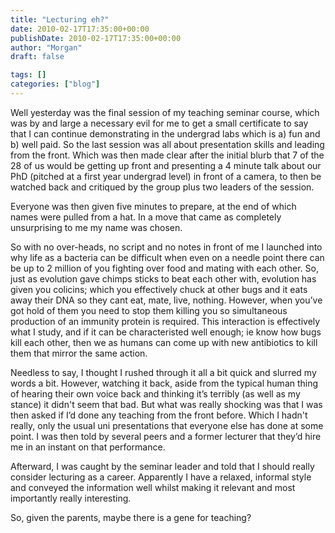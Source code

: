 ```yaml
---
title: "Lecturing eh?"
date: 2010-02-17T17:35:00+00:00
publishDate: 2010-02-17T17:35:00+00:00
author: "Morgan"
draft: false

tags: []
categories: ["blog"]
---
```


Well yesterday was the final session of my teaching seminar course, which was by and large a necessary evil for me to get a small certificate to say that I can continue demonstrating in the undergrad labs which is a) fun and b) well paid.  So the last session was all about presentation skills and leading from the front.  Which was then made clear after the initial blurb that 7 of the 28 of us would be getting up front and presenting a 4 minute talk about our PhD (pitched at a first year undergrad level) in front of a camera, to then be watched back and critiqued by the group plus two leaders of the session.

Everyone was then given five minutes to prepare, at the end of which names were pulled from a hat.  In a move that came as completely unsurprising to me my name was chosen.

So with no over-heads, no script and no notes in front of me I launched into why life as a bacteria can be difficult when even on a needle point there can be up to 2 million of you fighting over food and mating with each other.  So, just as evolution gave chimps sticks to beat each other with, evolution has given you colicins; which you effectively chuck at other bugs and it eats away their DNA so they cant eat, mate, live, nothing.  However, when you’ve got hold of them you need to stop them killing you so simultaneous production of an immunity protein is required.  This interaction is effectively what I study, and if it can be characteristed well enough; ie know how bugs kill each other, then we as humans can come up with new antibiotics to kill them that mirror the same action.

Needless to say, I thought I rushed through it all a bit quick and slurred my words a bit.  However, watching it back, aside from the typical human thing of hearing their own voice back and thinking it’s terribly (as well as my stance) it didn't seem that bad.  But what was really shocking was that I was then asked if I’d done any teaching from the front before.  Which I hadn't really, only the usual uni presentations that everyone else has done at some point.  I was then told by several peers and a former lecturer that they’d hire me in an instant on that performance.

Afterward, I was caught by the seminar leader and told that I should really consider lecturing as a career.  Apparently I have a relaxed, informal style and conveyed the information well whilst making it relevant and most importantly really interesting.

So, given the parents, maybe there is a gene for teaching?
